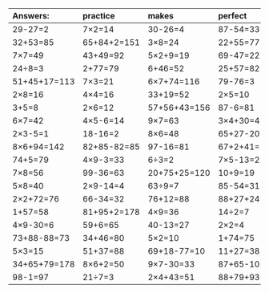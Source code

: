 | Answers: | practice | makes | perfect | ! |
| :--- | :--- | :--- | :--- | :--- |
| 29-27=2 | 7×2=14 | 30-26=4 | 87-54=33 | 4×3=12 | 
| 32+53=85 | 65+84+2=151 | 3×8=24 | 22+55=77 | 19-12=7 | 
| 7×7=49 | 43+49=92 | 5×2+9=19 | 69-47=22 | 35÷7=5 | 
| 24÷8=3 | 2+77=79 | 6+46=52 | 25+57=82 | 7+85=92 | 
| 51+45+17=113 | 7×3=21 | 6×7+74=116 | 79-76=3 | 89+49-20=118 | 
| 2×8=16 | 4×4=16 | 33+19=52 | 2×5=10 | 9×6+58=112 | 
| 3+5=8 | 2×6=12 | 57+56+43=156 | 87-6=81 | 6×1=6 | 
| 6×7=42 | 4×5-6=14 | 9×7=63 | 3×4+30=42 | 64-41=23 | 
| 2×3-5=1 | 18-16=2 | 8×6=48 | 65+27-20=72 | 9×9=81 | 
| 8×6+94=142 | 82+85-82=85 | 97-16=81 | 67+2+41=110 | 60-4=56 | 
| 74+5=79 | 4×9-3=33 | 6÷3=2 | 7×5-13=22 | 8×9=72 | 
| 7×8=56 | 99-36=63 | 20+75+25=120 | 10+9=19 | 5×9-15=30 | 
| 5×8=40 | 2×9-14=4 | 63÷9=7 | 85-54=31 | 29+59+99=187 | 
| 2×2+72=76 | 66-34=32 | 76+12=88 | 88+27+24=139 | 18÷6=3 | 
| 1+57=58 | 81+95+2=178 | 4×9=36 | 14÷2=7 | 39-30=9 | 
| 4×9-30=6 | 59+6=65 | 40-13=27 | 2×2=4 | 5×9=45 | 
| 73+88-88=73 | 34+46=80 | 5×2=10 | 1+74=75 | 89-40=49 | 
| 5×3=15 | 51+37=88 | 69+18-77=10 | 11+27=38 | 2+11=13 | 
| 34+65+79=178 | 8×6+2=50 | 9×7-30=33 | 87+65-10=142 | 86-17=69 | 
| 98-1=97 | 21÷7=3 | 2×4+43=51 | 88+79+93=260 | 47-38=9 | 
